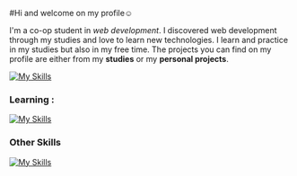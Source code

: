 #Hi and welcome on my profile☺️

I'm a co-op student in *web development*. 
I discovered web development through my studies and love to learn new technologies. I learn and practice in my studies but also in my free time.
The projects you can find on my profile are either from my **studies** or my **personal projects**.


[![My Skills](https://skillicons.dev/icons?i=html,css,sass,bootstrap,js,php,git,wordpress,twig)](https://skillicons.dev)

### Learning :

[![My Skills](https://skillicons.dev/icons?i=ts,angular,symfony,docker,mysql,rabbitmq)](https://skillicons.dev)

### Other Skills

[![My Skills](https://skillicons.dev/icons?i=figma,ae,ai,pr)](https://skillicons.dev)

<!-- - 👋 Hi, I’m @laurabni
- 👀 I’m interested in coding, movies, reading 
- 🌱 I’m currently learning javascript, angular and symfony
- 💞️ I’m looking to collaborate on any project


Here are some ideas to get you started:

- 🔭 I’m currently working on ...
- 🌱 I’m currently learning ...
- 👯 I’m looking to collaborate on ...
- 🤔 I’m looking for help with ...
- 💬 Ask me about ...
- 📫 How to reach me: ...
- 😄 Pronouns: ...
- ⚡ Fun fact: ...
-->
